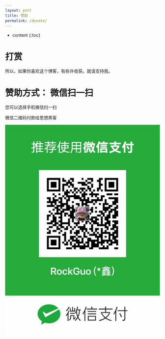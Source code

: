 ```yaml
---
layout: post
title: 赞助
permalink: /donate/
---
```


* content
{:toc}


# 打赏

所以，如果你喜欢这个博客，有些许收获。就请支持我。

# 赞助方式： 微信扫一扫

您可以选择手机微信扫一扫

微信二维码付款给思想黑客

![微信二维码付款给思想黑客](/styles/images/wechat-pay.jpg)